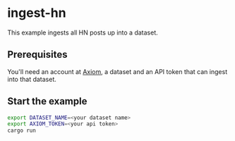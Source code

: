 # ingest-hn

This example ingests all HN posts up into a dataset.

## Prerequisites

You'll need an account at [Axiom](https://cloud.axiom.co), a dataset and an API
token that can ingest into that dataset.

## Start the example

```sh
export DATASET_NAME=<your dataset name>
export AXIOM_TOKEN=<your api token>
cargo run
```